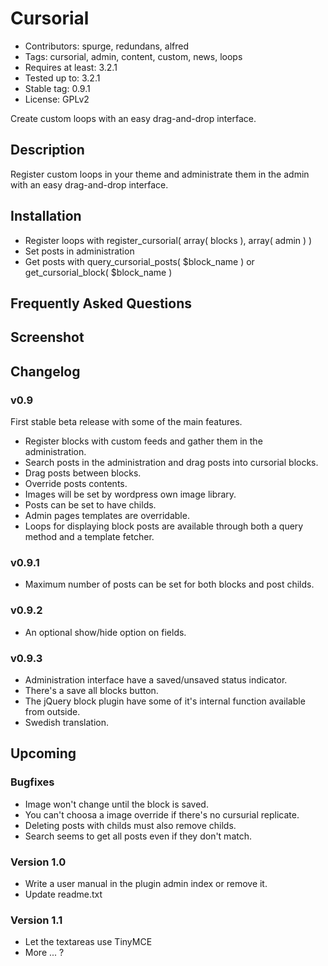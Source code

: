 Cursorial
=========

* Contributors: spurge, redundans, alfred
* Tags: cursorial, admin, content, custom, news, loops
* Requires at least: 3.2.1
* Tested up to: 3.2.1
* Stable tag: 0.9.1
* License: GPLv2

Create custom loops with an easy drag-and-drop interface.

Description
-----------

Register custom loops in your theme and administrate them in the admin with an easy drag-and-drop interface.

Installation
------------

* Register loops with register_cursorial( array( blocks ), array( admin ) )
* Set posts in administration
* Get posts with query_cursorial_posts( $block_name ) or get_cursorial_block( $block_name )

Frequently Asked Questions
--------------------------

Screenshot
----------

Changelog
---------

### v0.9

First stable beta release with some of the main features.

* Register blocks with custom feeds and gather them in the administration.
* Search posts in the administration and drag posts into cursorial
	blocks.
* Drag posts between blocks.
* Override posts contents.
* Images will be set by wordpress own image library.
* Posts can be set to have childs.
* Admin pages templates are overridable.
* Loops for displaying block posts are available through both a query
	method and a template fetcher.

### v0.9.1

* Maximum number of posts can be set for both blocks and post childs.

### v0.9.2

* An optional show/hide option on fields.

### v0.9.3

* Administration interface have a saved/unsaved status indicator.
* There's a save all blocks button.
* The jQuery block plugin have some of it's internal function available
	from outside.
* Swedish translation.

Upcoming
--------

### Bugfixes

* Image won't change until the block is saved.
* You can't choosa a image override if there's no cursurial replicate.
* Deleting posts with childs must also remove childs.
* Search seems to get all posts even if they don't match.

### Version 1.0

* Write a user manual in the plugin admin index or remove it.
* Update readme.txt

### Version 1.1

* Let the textareas use TinyMCE
* More ... ?
